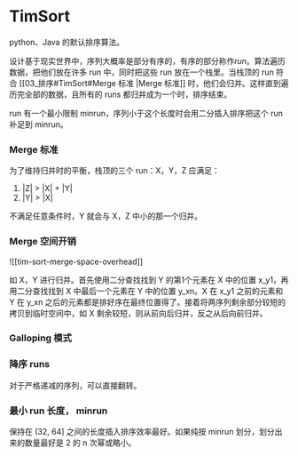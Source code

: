 # TimSort

python、Java 的默认排序算法。

设计基于现实世界中，序列大概率是部分有序的，有序的部分称作*run*。算法遍历数据，把他们放在许多 run 中，同时把这些 run 放在一个栈里。当栈顶的 run 符合 [[03_排序#TimSort#Merge 标准 |Merge 标准]] 时，他们会归并。这样直到遍历完全部的数据，且所有的 runs 都归并成为一个时，排序结束。 

run 有一个最小限制 minrun，序列小于这个长度时会用二分插入排序把这个 run 补足到 minrun。

### Merge 标准

为了维持归并时的平衡，栈顶的三个 run：X，Y，Z 应满足：

1. |Z| > |X| + |Y|
2. |Y| > |X|

不满足任意条件时，Y 就会与 X，Z 中小的那一个归并。

### Merge 空间开销

![[tim-sort-merge-space-overhead]]

如 X，Y 进行归并。首先使用二分查找找到 Y 的第1个元素在 X 中的位置 x_y1，再用二分查找找到 X 中最后一个元素在 Y 中的位置 y_xn。X 在 x_y1 之前的元素和 Y 在 y_xn 之后的元素都是排好序在最终位置得了。接着将两序列剩余部分较短的拷贝到临时空间中，如 X 剩余较短，则从前向后归并，反之从后向前归并。

### Galloping 模式

### 降序 runs

对于严格递减的序列，可以直接翻转。

### 最小 run 长度， minrun

保持在 (32, 64] 之间的长度插入排序效率最好。如果纯按 minrun 划分，划分出来的数量最好是 2 的 n 次幂或略小。


